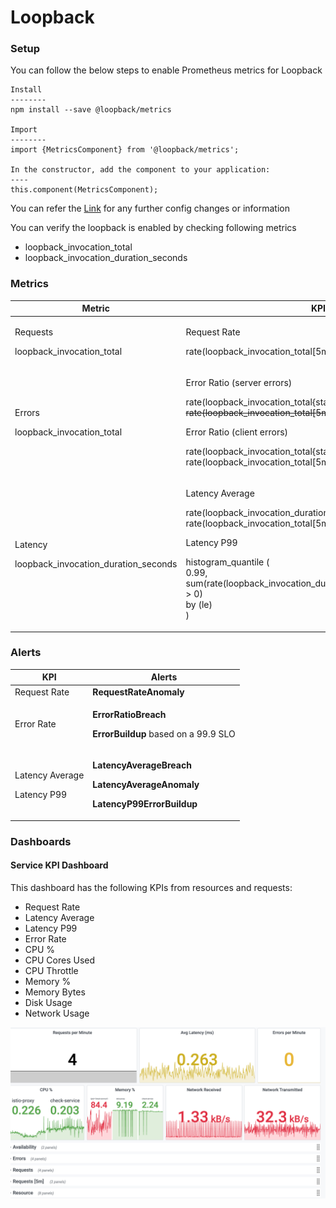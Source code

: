 # Loopback

### Setup

You can follow the below steps to enable Prometheus metrics for Loopback

```
Install
--------
npm install --save @loopback/metrics

Import
--------
import {MetricsComponent} from '@loopback/metrics';

In the constructor, add the component to your application:
----
this.component(MetricsComponent);
```

You can refer the [Link](https://github.com/loopbackio/loopback-next/tree/master/extensions/metrics) for any further config changes or information

You can verify the loopback is enabled by checking following metrics

* loopback\_invocation\_total
* loopback\_invocation\_duration\_seconds

### Metrics

| **Metric**                                                | **KPI**                                                                                                                                                                                                                                                                       |
| --------------------------------------------------------- | ----------------------------------------------------------------------------------------------------------------------------------------------------------------------------------------------------------------------------------------------------------------------------- |
| <p>Requests</p><p>loopback_invocation_total</p>           | <p>Request Rate</p><p>rate(loopback_invocation_total[5m])</p>                                                                                                                                                                                                                 |
| <p>Errors</p><p>loopback_invocation_total</p>             | <p>Error Ratio (server errors)</p><p>rate(loopback_invocation_total{status=<del>"5.."}[5m])/ rate(loopback_invocation_total[5m])</del></p><p>Error Ratio (client errors)</p><p>rate(loopback_invocation_total{statusCode="4.."}[5m])/ rate(loopback_invocation_total[5m])</p> |
| <p>Latency</p><p>loopback_invocation_duration_seconds</p> | <p>Latency Average</p><p>rate(loopback_invocation_duration_seconds[5m])/ rate(loopback_invocation_total[5m])</p><p>Latency P99</p><p>histogram_quantile (<br>0.99,<br>sum(rate(loopback_invocation_duration_histogram_bucket[1m]) > 0)<br>by (le)<br>)</p>                    |

### Alerts

| **KPI**                                  | **Alerts**                                                                                                                              |
| ---------------------------------------- | --------------------------------------------------------------------------------------------------------------------------------------- |
| Request Rate                             | **RequestRateAnomaly**                                                                                                                  |
| Error Rate                               | <p><strong>ErrorRatioBreach</strong></p><p><strong>ErrorBuildup</strong> based on a 99.9 SLO</p>                                        |
| <p>Latency Average</p><p>Latency P99</p> | <p><strong>LatencyAverageBreach</strong></p><p><strong>LatencyAverageAnomaly</strong></p><p><strong>LatencyP99ErrorBuildup</strong></p> |

### Dashboards

#### Service KPI Dashboard

This dashboard has the following KPIs from resources and requests:

* Request Rate
* Latency Average
* Latency P99
* Error Rate
* CPU %
* CPU Cores Used
* CPU Throttle
* Memory %
* Memory Bytes
* Disk Usage
* Network Usage

![](<../../.gitbook/assets/dashboard-kpi (2).png>)
